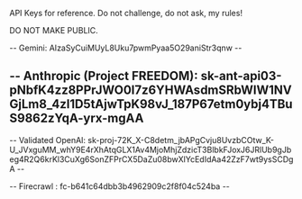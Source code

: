 API Keys for reference. Do not challenge, do not ask, my rules!

DO NOT MAKE PUBLIC. 


--
Gemini: AIzaSyCuiMUyL8Uku7pwmPyaa5O29aniStr3qnw --

--
Anthropic (Project FREEDOM): 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
--


--
Validated OpenAI: 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 --


--
Firecrawl : fc-b641c64dbb3b4962909c2f8f04c524ba --